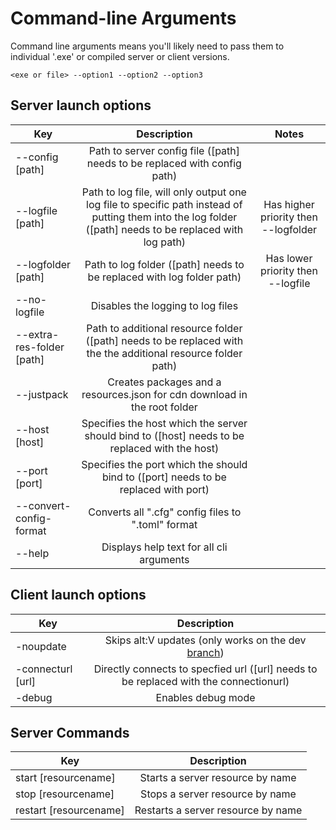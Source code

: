 # Command-line Arguments

Command line arguments means you'll likely need to pass them to individual '.exe' or compiled server or client versions.

`<exe or file> --option1 --option2 --option3`

## Server launch options

| Key   |             Description             |             Notes             |
| ------ | :-------------------------------: | :-------------------------------: |
|   --config [path]             |   Path to server config file ([path] needs to be replaced with config path)   |   |
|   --logfile [path]            |   Path to log file, will only output one log file to specific path instead of putting them into the log folder ([path] needs to be replaced with log path)         |   Has higher priority then --logfolder   |
|   --logfolder [path]          |   Path to log folder ([path] needs to be replaced with log folder path)   |   	Has lower priority then --logfile   |
|   --no-logfile                |   Disables the logging to log files   |   |
|   --extra-res-folder [path]   |   Path to additional resource folder ([path] needs to be replaced with the the additional resource folder path)   |   |
|   --justpack                  |   Creates packages and a resources.json for cdn download in the root folder   |   |
|   --host [host]               |   Specifies the host which the server should bind to ([host] needs to be replaced with the host)   |   |
|   --port [port]               |   Specifies the port which the should bind to ([port] needs to be replaced with port)   |   |
|   --convert-config-format     |   Converts all ".cfg" config files to ".toml" format   |   |
|   --help                      |   Displays help text for all cli arguments    |   |

## Client launch options

| Key       |             Description             |
| ------    | :-------------------------------: |
|   -noupdate           |   Skips alt:V updates (only works on the dev [branch](https://docs.altv.mp/articles/branches.html#dev-development)) |
|   -connecturl [url]   |   Directly connects to specfied url ([url] needs to be replaced with the connectionurl)   |
|   -debug              |   Enables debug mode   |

## Server Commands

| Key       |             Description             |
| ------    | :-------------------------------: |
|   start [resourcename]    |   Starts a server resource by name    |
|   stop [resourcename]     |   Stops a server resource by name     |
|   restart [resourcename]  |   Restarts a server resource by name  |
